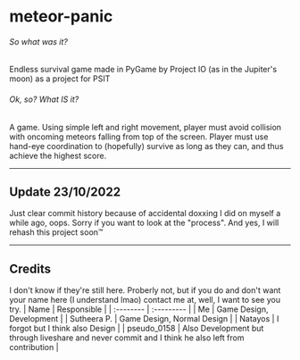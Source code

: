 # meteor-panic

###### So what was it?
Endless survival game made in PyGame by Project IO (as in the Jupiter's moon) as a project for PSIT
###### Ok, so? What IS it?
A game. Using simple left and right movement, player must avoid collision with oncoming meteors falling from top of the screen. Player must use hand-eye coordination to (hopefully) survive as long as they can, and thus achieve the highest score.

---
## Update 23/10/2022
Just clear commit history because of accidental doxxing I did on myself a while ago, oops. Sorry if you want to look at the "process". And yes, I will rehash this project soon™

---
## Credits
I don't know if they're still here. Proberly not, but if you do and don't want your name here (I understand lmao) contact me at, well, I want to see you try.
| Name |  Responsible | 
| :-------- | :--------- |
| Me | Game Design, Development |
| Sutheera P. | Game Design, Normal Design |
| Natayos | I forgot but I think also Design |
| pseudo_0158  | Also Development but through liveshare and never commit and I think he also left from contribution |
